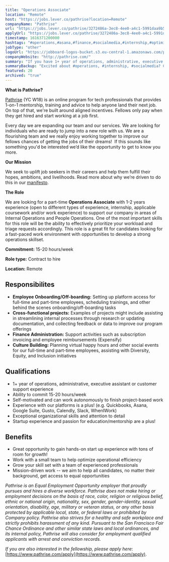 ```yaml
---
title: "Operations Associate"
location: "Remote"
host: "https://jobs.lever.co/pathrise?location=Remote"
companyName: "Pathrise"
url: "https://jobs.lever.co/pathrise/3272486a-3ec8-4ee0-a4c1-5991daa9b561"
applyUrl: "https://jobs.lever.co/pathrise/3272486a-3ec8-4ee0-a4c1-5991daa9b561/apply"
timestamp: 1616371200000
hashtags: "#operations,#asana,#finance,#socialmedia,#internship,#optimization"
jobType: "other"
logoUrl: "https://jobboard-logos-bucket.s3.eu-central-1.amazonaws.com/pathrise"
companyWebsite: "http://pathrise.com/"
summary: "If you have 1+ year of operations, administrative, executive assistant or customer support experience, Pathrise has a job opening for an operations associate"
summaryBackup: "Excited about #operations, #internship, #socialmedia? Check out this job post!"
featured: 20
archived: "true"
---
```


**What is Pathrise?**

[Pathrise](https://www.pathrise.com/) (YC W18) is an online program for tech professionals that provides 1-on-1 mentorship, training and advice to help anyone land their next job. On top of that, we're built around aligned incentives. Fellows only pay when they get hired and start working at a job first.

Every day we are expanding our team and our services. We are looking for individuals who are ready to jump into a new role with us. We are a flourishing team and we really enjoy working together to improve our fellows chances of getting the jobs of their dreams!  If this sounds like something you'd be interested we’d like the opportunity to get to know you more.

**Our Mission**

We seek to uplift job seekers in their careers and help them fulfill their hopes, ambitions, and livelihoods. Read more about why we’re driven to do this in our [manifesto](https://www.pathrise.com/manifesto).

**The Role** 

We are looking for a part-time **Operations Associate** with 1-2 years experience (open to different types of experience, internship, applicable coursework and/or work experience) to support our company in areas of Internal Operations and People Operations. One of the most important skills for this role will be the ability to effectively prioritize your workload and triage requests accordingly. This role is a great fit for candidates looking for a fast-paced work environment with opportunities to develop a strong operations skillset.

**Commitment:** 15-20 hours/week

**Role type:** Contract to hire

**Location:** Remote

## Responsibilites

*   **Employee Onboarding/Off-boarding:** Setting up platform access for full-time and part-time employees, scheduling trainings, and other behind the scenes onboarding/off-boarding tasks
*   **Cross-functional projects:** Examples of projects might include assisting in streamlining internal processes through research or updating documentation, and collecting feedback or data to improve our program offerings
*   **Finance Administration:** Support activities such as subscription invoicing and employee reimbursements (Expensify) 
*   **Culture Building:** Planning virtual happy hours and other social events for our full-time and part-time employees, assisting with Diversity, Equity, and Inclusion initiatives

## Qualifications

*   1+ year of operations, administrative, executive assistant or customer support experience 
*   Ability to commit 15-20 hours/week
*   Self-motivated and can work autonomously to finish project-based work
*   Experience with our platforms is a plus! (e.g. Quickbooks, Asana, Google Suite, Gusto, Calendly, Slack, WhenIWork)
*   Exceptional organizational skills and attention to detail
*   Startup experience and passion for education/mentorship are a plus!

## Benefits

*   Great opportunity to gain hands-on start up experience with tons of room for growth!
*   Work with a small team to help optimize operational efficiency
*   Grow your skill set with a team of experienced professionals
*   Mission-driven work -- we aim to help all candidates, no matter their background, get access to equal opportunities

_Pathrise is an Equal Employment Opportunity employer that proudly pursues and hires a diverse workforce. Pathrise does not make hiring or employment decisions on the basis of race, color, religion or religious belief, ethnic or national origin, nationality, sex, gender, gender-identity, sexual orientation, disability, age, military or veteran status, or any other basis protected by applicable local, state, or federal laws or prohibited by Company policy. Pathrise also strives for a healthy and safe workplace and strictly prohibits harassment of any kind. Pursuant to the San Francisco Fair Chance Ordinance and other similar state laws and local ordinances, and its internal policy, Pathrise will also consider for employment qualified applicants with arrest and conviction records._

_If you are also interested in the fellowship, please apply here_: [https://www.pathrise.com/apply](https://www.pathrise.com/apply).
